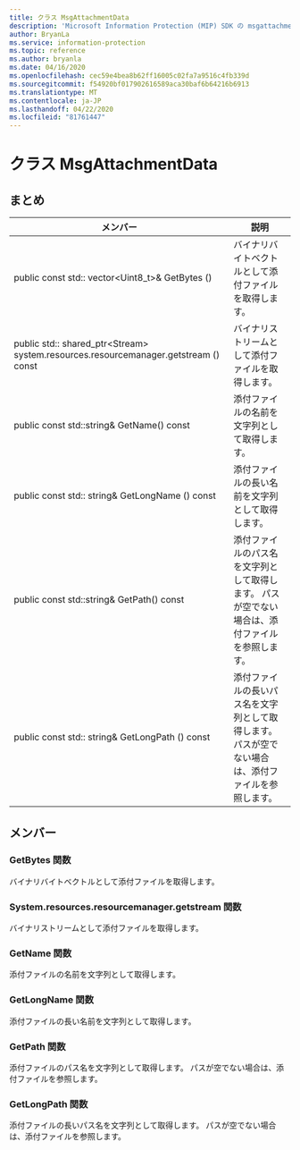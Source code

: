 ```yaml
---
title: クラス MsgAttachmentData
description: 'Microsoft Information Protection (MIP) SDK の msgattachmentdata:: undefined クラスを文書にします。'
author: BryanLa
ms.service: information-protection
ms.topic: reference
ms.author: bryanla
ms.date: 04/16/2020
ms.openlocfilehash: cec59e4bea8b62ff16005c02fa7a9516c4fb339d
ms.sourcegitcommit: f54920bf017902616589aca30baf6b64216b6913
ms.translationtype: MT
ms.contentlocale: ja-JP
ms.lasthandoff: 04/22/2020
ms.locfileid: "81761447"
---
```

# <a name="class-msgattachmentdata"></a>クラス MsgAttachmentData 
  
## <a name="summary"></a>まとめ
 メンバー                        | 説明                                
--------------------------------|---------------------------------------------
public const std:: vector\<Uint8_t\>& GetBytes ()  |  バイナリバイトベクトルとして添付ファイルを取得します。
public std:: shared_ptr\<Stream\> system.resources.resourcemanager.getstream () const  |  バイナリストリームとして添付ファイルを取得します。
public const std::string& GetName() const  |  添付ファイルの名前を文字列として取得します。
public const std:: string& GetLongName () const  |  添付ファイルの長い名前を文字列として取得します。
public const std::string& GetPath() const  |  添付ファイルのパス名を文字列として取得します。 パスが空でない場合は、添付ファイルを参照します。
public const std:: string& GetLongPath () const  |  添付ファイルの長いパス名を文字列として取得します。 パスが空でない場合は、添付ファイルを参照します。
  
## <a name="members"></a>メンバー
  
### <a name="getbytes-function"></a>GetBytes 関数
バイナリバイトベクトルとして添付ファイルを取得します。
  
### <a name="getstream-function"></a>System.resources.resourcemanager.getstream 関数
バイナリストリームとして添付ファイルを取得します。
  
### <a name="getname-function"></a>GetName 関数
添付ファイルの名前を文字列として取得します。
  
### <a name="getlongname-function"></a>GetLongName 関数
添付ファイルの長い名前を文字列として取得します。
  
### <a name="getpath-function"></a>GetPath 関数
添付ファイルのパス名を文字列として取得します。 パスが空でない場合は、添付ファイルを参照します。
  
### <a name="getlongpath-function"></a>GetLongPath 関数
添付ファイルの長いパス名を文字列として取得します。 パスが空でない場合は、添付ファイルを参照します。